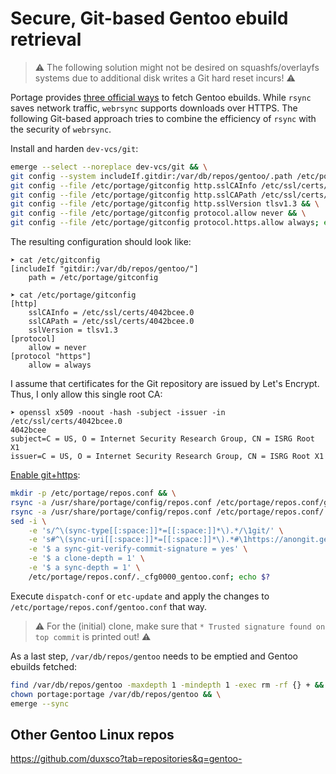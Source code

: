 # Secure, Git-based Gentoo ebuild retrieval

> ⚠️ The following solution might not be desired on squashfs/overlayfs systems due to additional disk writes a Git hard reset incurs! ⚠️

Portage provides [three official ways](https://wiki.gentoo.org/wiki/Project:Portage/Repository_verification) to fetch Gentoo ebuilds. While `rsync` saves network traffic, `webrsync` supports downloads over HTTPS. The following Git-based approach tries to combine the efficiency of `rsync` with the security of `webrsync`.

Install and harden `dev-vcs/git`:

```bash
emerge --select --noreplace dev-vcs/git && \
git config --system includeIf.gitdir:/var/db/repos/gentoo/.path /etc/portage/gitconfig && \
git config --file /etc/portage/gitconfig http.sslCAInfo /etc/ssl/certs/4042bcee.0 && \
git config --file /etc/portage/gitconfig http.sslCAPath /etc/ssl/certs/4042bcee.0 && \
git config --file /etc/portage/gitconfig http.sslVersion tlsv1.3 && \
git config --file /etc/portage/gitconfig protocol.allow never && \
git config --file /etc/portage/gitconfig protocol.https.allow always; echo $?
```

The resulting configuration should look like:

```
➤ cat /etc/gitconfig
[includeIf "gitdir:/var/db/repos/gentoo/"]
	path = /etc/portage/gitconfig

➤ cat /etc/portage/gitconfig
[http]
	sslCAInfo = /etc/ssl/certs/4042bcee.0
	sslCAPath = /etc/ssl/certs/4042bcee.0
	sslVersion = tlsv1.3
[protocol]
	allow = never
[protocol "https"]
	allow = always
```

I assume that certificates for the Git repository are issued by Let's Encrypt. Thus, I only allow this single root CA:

```
➤ openssl x509 -noout -hash -subject -issuer -in /etc/ssl/certs/4042bcee.0
4042bcee
subject=C = US, O = Internet Security Research Group, CN = ISRG Root X1
issuer=C = US, O = Internet Security Research Group, CN = ISRG Root X1
```

[Enable git+https](https://wiki.gentoo.org/wiki/Project:Portage/Repository_verification):

```bash
mkdir -p /etc/portage/repos.conf && \
rsync -a /usr/share/portage/config/repos.conf /etc/portage/repos.conf/gentoo.conf && \
rsync -a /usr/share/portage/config/repos.conf /etc/portage/repos.conf/._cfg0000_gentoo.conf && \
sed -i \
    -e 's/^\(sync-type[[:space:]]*=[[:space:]]*\).*/\1git/' \
    -e 's#^\(sync-uri[[:space:]]*=[[:space:]]*\).*#\1https://anongit.gentoo.org/git/repo/sync/gentoo.git#' \
    -e '$ a sync-git-verify-commit-signature = yes' \
    -e '$ a clone-depth = 1' \
    -e '$ a sync-depth = 1' \
    /etc/portage/repos.conf/._cfg0000_gentoo.conf; echo $?
```

Execute `dispatch-conf` or `etc-update` and apply the changes to `/etc/portage/repos.conf/gentoo.conf` that way.

> ⚠️ For the (initial) clone, make sure that `* Trusted signature found on top commit` is printed out! ⚠️

As a last step, `/var/db/repos/gentoo` needs to be emptied and Gentoo ebuilds fetched:

```bash
find /var/db/repos/gentoo -maxdepth 1 -mindepth 1 -exec rm -rf {} + && \
chown portage:portage /var/db/repos/gentoo && \
emerge --sync
```

## Other Gentoo Linux repos

https://github.com/duxsco?tab=repositories&q=gentoo-
